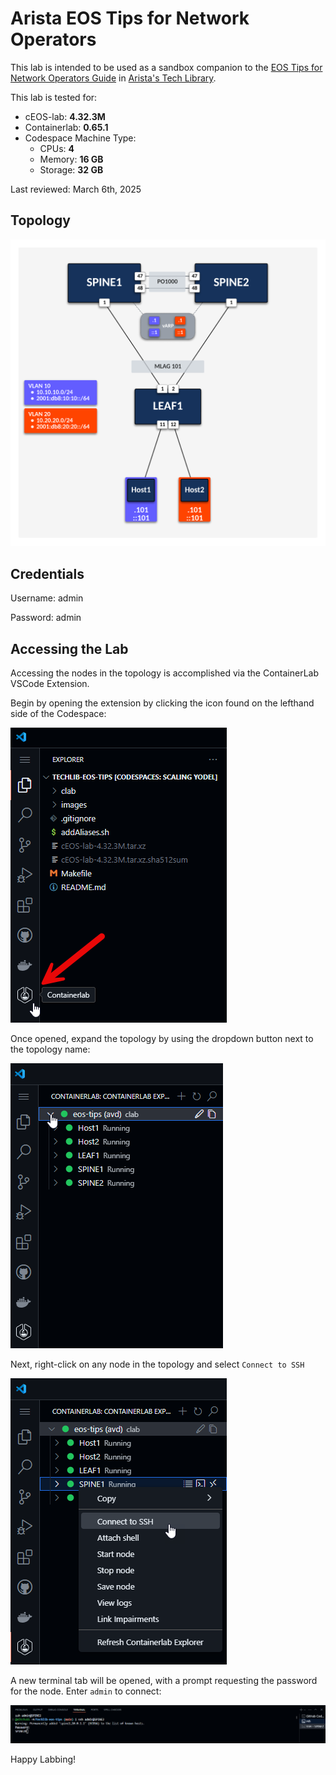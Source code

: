 # Arista EOS Tips for Network Operators

This lab is intended to be used as a sandbox companion to the [EOS Tips for Network Operators Guide](https://tech-library.arista.com/eos/eos_ops/) in [Arista's Tech Library](https://tech-library.arista.com/).

This lab is tested for:

- cEOS-lab: **4.32.3M**
- Containerlab: **0.65.1**
- Codespace Machine Type:
  - CPUs: **4**
  - Memory: **16 GB**
  - Storage: **32 GB**

Last reviewed: March 6th, 2025

## Topology

![EOS Tips Topology](images/eos-tips-topo.png)

## Credentials

Username: admin

Password: admin

## Accessing the Lab

Accessing the nodes in the topology is accomplished via the ContainerLab VSCode Extension.

Begin by opening the extension by clicking the icon found on the lefthand side of the Codespace:

![ContainerLab Extension](images/cLabextension.png)

Once opened, expand the topology by using the dropdown button next to the topology name:

![ContainerLab Extension Dropdown](images/clabextension2.png)

Next, right-click on any node in the topology and select `Connect to SSH`

![ContainerLab Extension Connect SSH](images/clabextension3.png)

A new terminal tab will be opened, with a prompt requesting the password for the node. Enter `admin` to connect:

![ContainerLab Extension Connect SSH](images/clabextension4.png)

Happy Labbing!
